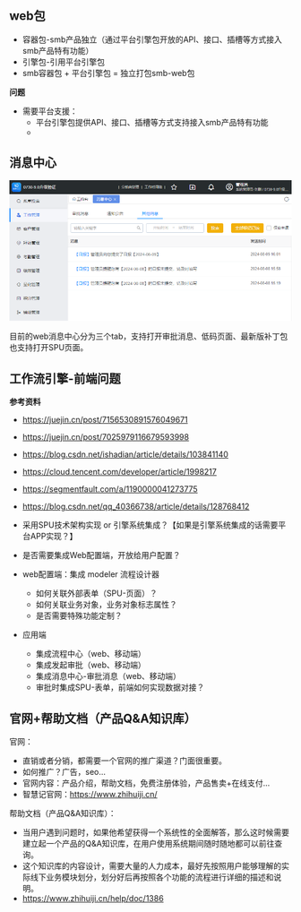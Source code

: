 ## web包

+ 容器包-smb产品独立（通过平台引擎包开放的API、接口、插槽等方式接入smb产品特有功能）
+ 引擎包-引用平台引擎包
+ smb容器包 + 平台引擎包 = 独立打包smb-web包

**问题**
+ 需要平台支援：
  - 平台引擎包提供API、接口、插槽等方式支持接入smb产品特有功能
  - 



## 消息中心

![](img/message.png)

目前的web消息中心分为三个tab，支持打开审批消息、低码页面、最新版补丁包也支持打开SPU页面。



## 工作流引擎-前端问题

**参考资料**
+ https://juejin.cn/post/7156530891576049671
+ https://juejin.cn/post/7025979116679593998
+ https://blog.csdn.net/ishadian/article/details/103841140
+ https://cloud.tencent.com/developer/article/1998217
+ https://segmentfault.com/a/1190000041273775
+ https://blog.csdn.net/qq_40366738/article/details/128768412


+ 采用SPU技术架构实现 or 引擎系统集成？【如果是引擎系统集成的话需要平台APP实现？】
+ 是否需要集成Web配置端，开放给用户配置？

+ web配置端：集成 modeler 流程设计器
  - 如何关联外部表单（SPU-页面）？
  - 如何关联业务对象，业务对象标志属性？
  - 是否需要特殊功能定制？

+ 应用端
  - 集成流程中心（web、移动端）
  - 集成发起审批（web、移动端）
  - 集成消息中心-审批消息（web、移动端）
  - 审批时集成SPU-表单，前端如何实现数据对接？



## 官网+帮助文档（产品Q&A知识库）

官网：
+ 直销或者分销，都需要一个官网的推广渠道？门面很重要。
+ 如何推广？广告，seo...
+ 官网内容：产品介绍，帮助文档，免费注册体验，产品售卖+在线支付...
+ 智慧记官网：https://www.zhihuiji.cn/

帮助文档（产品Q&A知识库）：
+ 当用户遇到问题时，如果他希望获得一个系统性的全面解答，那么这时候需要建立起一个产品的Q&A知识库，在用户使用系统期间随时随地都可以前往查询。
+ 这个知识库的内容设计，需要大量的人力成本，最好先按照用户能够理解的实际线下业务模块划分，划分好后再按照各个功能的流程进行详细的描述和说明。
+ https://www.zhihuiji.cn/help/doc/1386
